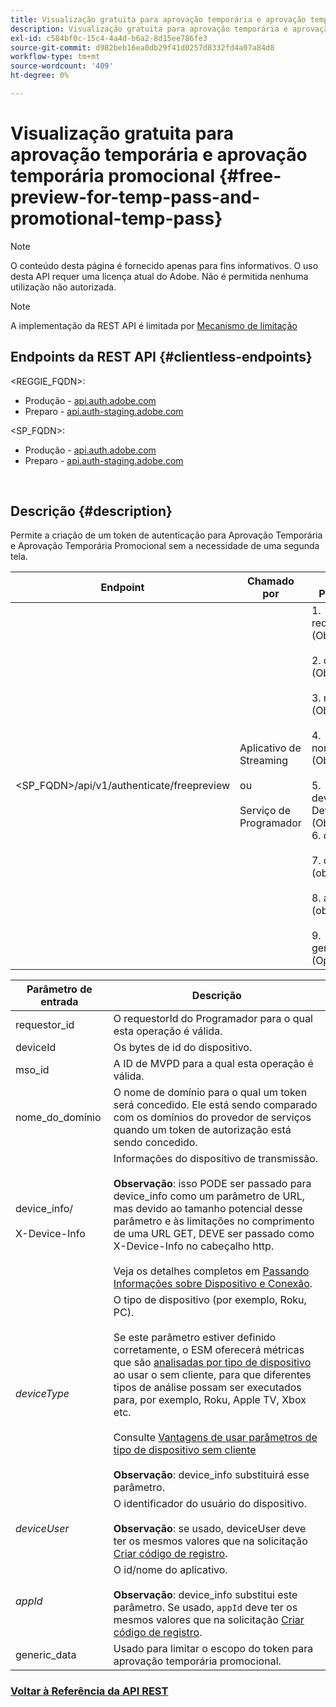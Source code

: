 ```yaml
---
title: Visualização gratuita para aprovação temporária e aprovação temporária promocional
description: Visualização gratuita para aprovação temporária e aprovação temporária promocional
exl-id: c584bf0c-15c4-4a4d-b6a2-8d15ee786fe3
source-git-commit: d982beb16ea0db29f41d0257d8332fd4a07a84d8
workflow-type: tm+mt
source-wordcount: '409'
ht-degree: 0%

---
```


# Visualização gratuita para aprovação temporária e aprovação temporária promocional {#free-preview-for-temp-pass-and-promotional-temp-pass}

>[!NOTE]
>
>O conteúdo desta página é fornecido apenas para fins informativos. O uso desta API requer uma licença atual do Adobe. Não é permitida nenhuma utilização não autorizada.

>[!NOTE]
>
> A implementação da REST API é limitada por [Mecanismo de limitação](/help/authentication/integration-guide-programmers/throttling-mechanism.md)

## Endpoints da REST API {#clientless-endpoints}

&lt;REGGIE_FQDN>:

* Produção - [api.auth.adobe.com](http://api.auth.adobe.com/)
* Preparo - [api.auth-staging.adobe.com](http://api.auth-staging.adobe.com/)

&lt;SP_FQDN>:

* Produção - [api.auth.adobe.com](http://api.auth.adobe.com/)
* Preparo - [api.auth-staging.adobe.com](http://api.auth-staging.adobe.com/)

</br>

## Descrição {#description}

Permite a criação de um token de autenticação para Aprovação Temporária e Aprovação Temporária Promocional sem a necessidade de uma segunda tela.


| Endpoint | Chamado </br>por | Entrada   </br>Parâmetros | HTTP </br>Método | Resposta | Resposta HTTP </br> |
|-------------------------------------------|-------------------------------------------------------|-------------------------------------------------------------------------------------------------------------------------------------------------------------------------------------------------------------------------------------------------------------------------------------------------------------------------------------------------|-------------------|-----------------------------------------------------------------------------------------------------------------------------------------------|-------------------------------------------|
| &lt;SP_FQDN>/api/v1/authenticate/freepreview | Aplicativo de Streaming</br></br>ou</br></br>Serviço de Programador | 1. requestor_id (Obrigatório)</br>    </br>2.  deviceId (Obrigatório)</br>    </br>3.  mso_id (Obrigatório)</br>    </br>4.  nome_domínio (Obrigatório)</br>    </br>5.  device_info/X-Device-Info (Obrigatório)</br>6.  deviceType</br>    </br>7.  deviceUser (obsoleto)</br>    </br>8.  appId (obsoleto)</br>    </br>9.  generic_data (Opcional) | POST | A resposta bem-sucedida será 204 Sem conteúdo, indicando que o token foi criado com êxito e está pronto para uso para os fluxos de autorização. | 204 - Sem conteúdo   </br>400 - Solicitação inválida |

<div>


| Parâmetro de entrada | Descrição |
|-------------------------------------|--------------------------------------------------------------------------------------------------------------------------------------------------------------------------------------------------------------------------------------------------------------------------------------------------------------------------------------------------------------------------------------------------------------------------------------------------------------------------------------------------------------------------------------------------------------------------------------------------------------------------------------------------|
| requestor_id | O requestorId do Programador para o qual esta operação é válida. |
| deviceId | Os bytes de id do dispositivo. |
| mso_id | A ID de MVPD para a qual esta operação é válida. |
| nome_do_domínio | O nome de domínio para o qual um token será concedido. Ele está sendo comparado com os domínios do provedor de serviços quando um token de autorização está sendo concedido. |
| device_info/</br></br>X-Device-Info | Informações do dispositivo de transmissão.</br></br>**Observação**: isso PODE ser passado para device_info como um parâmetro de URL, mas devido ao tamanho potencial desse parâmetro e às limitações no comprimento de uma URL GET, DEVE ser passado como X-Device-Info no cabeçalho http. </br></br>Veja os detalhes completos em [Passando Informações sobre Dispositivo e Conexão](/help/authentication/integration-guide-programmers/passing-client-information-device-connection-and-application.md). |
| _deviceType_ | O tipo de dispositivo (por exemplo, Roku, PC).</br></br>Se este parâmetro estiver definido corretamente, o ESM oferecerá métricas que são [analisadas por tipo de dispositivo](/help/authentication/integration-guide-programmers/features-premium/esm/entitlement-service-monitoring-overview.md#clientless_device_type) ao usar o sem cliente, para que diferentes tipos de análise possam ser executados para, por exemplo, Roku, Apple TV, Xbox etc.</br></br>Consulte [Vantagens de usar parâmetros de tipo de dispositivo sem cliente ](/help/authentication/notes-technical/benefits-of-using-the-clientless-devicetype-parameter-in-pass-metrics.md)</br></br>**Observação**: device_info substituirá esse parâmetro. |
| _deviceUser_ | O identificador do usuário do dispositivo.</br></br>**Observação**: se usado, deviceUser deve ter os mesmos valores que na solicitação [Criar código de registro](/help/authentication/integration-guide-programmers/legacy/rest-api-v1/apis/registration-code-request.md). |
| _appId_ | O id/nome do aplicativo. </br></br>**Observação**: device_info substitui este parâmetro. Se usado, `appId` deve ter os mesmos valores que na solicitação [Criar código de registro](/help/authentication/integration-guide-programmers/legacy/rest-api-v1/apis/registration-code-request.md). |
| generic_data | Usado para limitar o escopo do token para aprovação temporária promocional. |


### [Voltar à Referência da API REST](/help/authentication/integration-guide-programmers/legacy/rest-api-v1/rest-api-reference.md)

